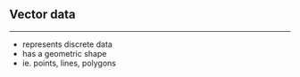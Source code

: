 ## Vector data 

----

  - represents discrete data
  - has a geometric shape
  - ie. points, lines, polygons
